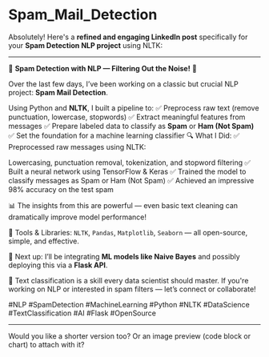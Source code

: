 # Spam_Mail_Detection

Absolutely! Here's a **refined and engaging LinkedIn post** specifically for your **Spam Detection NLP project** using NLTK:

---

🚨 **Spam Detection with NLP — Filtering Out the Noise!** 💬

Over the last few days, I’ve been working on a classic but crucial NLP project: **Spam Mail Detection**.

Using Python and **NLTK**, I built a pipeline to:
✅ Preprocess raw text (remove punctuation, lowercase, stopwords)
✅ Extract meaningful features from messages
✅ Prepare labeled data to classify as **Spam** or **Ham (Not Spam)**
✅ Set the foundation for a machine learning classifier
🔍 What I Did:
✅ Preprocessed raw messages using NLTK:

Lowercasing, punctuation removal, tokenization, and stopword filtering
✅ Built a neural network using TensorFlow & Keras
✅ Trained the model to classify messages as Spam or Ham (Not Spam)
✅ Achieved an impressive 98% accuracy on the test spam

📊 The insights from this are powerful — even basic text cleaning can dramatically improve model performance!

🔧 Tools & Libraries:
`NLTK`, `Pandas`, `Matplotlib`, `Seaborn` — all open-source, simple, and effective.

🎯 Next up: I’ll be integrating **ML models like Naive Bayes** and possibly deploying this via a **Flask API**.

🧠 Text classification is a skill every data scientist should master. If you're working on NLP or interested in spam filters — let’s connect or collaborate!

\#NLP #SpamDetection #MachineLearning #Python #NLTK #DataScience #TextClassification #AI #Flask #OpenSource

---

Would you like a shorter version too? Or an image preview (code block or chart) to attach with it?
